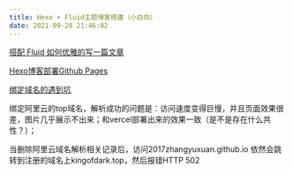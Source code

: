 ```yaml
---
title: Hexo + Fluid主题博客搭建（小白向）
date: 2021-09-28 21:46:02
---
```




[搭配 Fluid 如何优雅的写一篇文章](https://hexo.fluid-dev.com/posts/fluid-write/)

[Hexo博客部署Github Pages](https://www.cnblogs.com/mfrank/p/12829882.html)

[绑定域名的遇到坑](https://blog.csdn.net/i_do_not_know_you/article/details/105594269)

绑定阿里云的top域名，解析成功的问题是：访问速度变得巨慢，并且页面效果很差，图片几乎展示不出来；和vercel部署出来的效果一致（是不是存在什么共性？）；

当删除阿里云域名解析相关记录后，访问2017zhangyuxuan.github.io 依然会跳转到注册的域名上kingofdark.top，然后报错HTTP 502

